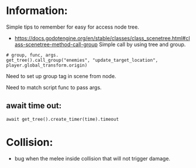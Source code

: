 

# Information:
  Simple tips to remember for easy for access node tree.


* https://docs.godotengine.org/en/stable/classes/class_scenetree.html#class-scenetree-method-call-group
  Simple call by using tree and group.

```
# group, func, args.
get_tree().call_group("enemies", "update_target_location", player.global_transform.origin)
```
  Need to set up group tag in scene from node.

  Need to match script func to pass args.




## await time out:
```
await get_tree().create_timer(time).timeout
```

# Collision:
 * bug when the melee inside collision that will not trigger damage.

